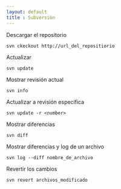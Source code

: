 ```yaml
---
layout: default
title : Subversion
---
```

Descargar el repositorio

	svn ckeckout http://url_del_repositiorio

Actualizar

	svn update

Mostrar revisión actual

    svn info

Actualizar a revisión específica

	svn update -r <number>

Mostrar diferencias

    svn diff

Mostrar diferencias y log de un archivo

    svn log --diff nombre_de_archivo

Revertir los cambios

    svn revert archivos_modificado
